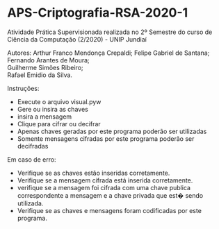 # APS-Criptografia-RSA-2020-1
 Atividade Prática Supervisionada realizada no 2º Semestre do curso de Ciência da Computação (2/2020) - UNIP Jundiaí
 
 Autores: 
    Arthur Franco Mendonça Crepaldi;
    Felipe Gabriel de Santana;
    Fernando Arantes de Moura; 	
    Guilherme Simões Ribeiro; 	
    Rafael Emidio da Silva.	  	

Instruções:

- Execute o arquivo visual.pyw
- Gere ou insira as chaves
- insira a mensagem
- Clique para cifrar ou decifrar
- Apenas chaves geradas por este programa poderão ser utilizadas
- Somente mensagens cifradas por este programa poderão ser decifradas


Em caso de erro:

- Verifique se as chaves estão inseridas corretamente.
- Verifique se a mensagem cifrada está inserida corretamente.
- verifique se a mensagem foi cifrada com uma chave publica correspondente a mensagem e a chave privada que est� sendo utilizada.
- Verifique se as chaves e mensagens foram codificadas por este programa.